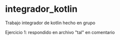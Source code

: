 # integrador_kotlin
Trabajo integrador de kotlin hecho en grupo

Ejercicio 1: respondido en archivo "tal" en comentario
